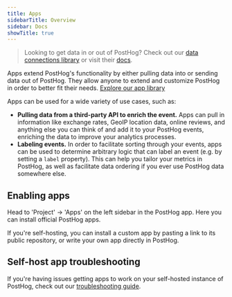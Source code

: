 ```yaml
---
title: Apps
sidebarTitle: Overview
sidebar: Docs
showTitle: true
---
```


> Looking to get data in or out of PostHog? Check out our [data connections library](/cdp) or visit their [docs](/docs/cdp/).

Apps extend PostHog's functionality by either pulling data into or sending data out of PostHog. They allow anyone to extend and customize PostHog in order to better fit their needs. [Explore our app library](/apps)

Apps can be used for a wide variety of use cases, such as:

- **Pulling data from a third-party API to enrich the event.** Apps can pull in information like exchange rates, GeoIP location data, online reviews, and anything else you can think of and add it to your PostHog events, enriching the data to improve your analytics processes.
- **Labeling events.** In order to facilitate sorting through your events, apps can be used to determine arbitrary logic that can label an event (e.g. by setting a `label` property). This can help you tailor your metrics in PostHog, as well as facilitate data ordering if you ever use PostHog data somewhere else.

## Enabling apps

Head to 'Project' -> 'Apps' on the left sidebar in the PostHog app. Here you can install official PostHog apps.

If you're self-hosting, you can install a custom app by pasting a link to its public repository, or write your own app directly in PostHog.

## Self-host app troubleshooting

If you're having issues getting apps to work on your self-hosted instance of PostHog, check out our [troubleshooting guide](/docs/cdp/enabling).
